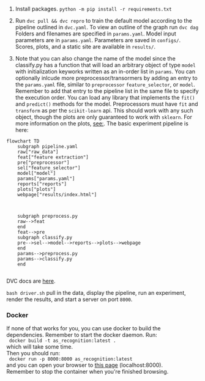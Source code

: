 1. Install packages. `python -m pip install -r requirements.txt`

2. Run `dvc pull && dvc repro` to train the default model according to the pipeline outlined in `dvc.yaml`. To view an outline of the graph run `dvc dag`
Folders and filenames are specified in `params.yaml`. Model input parameters are in `params.yaml`. Parameters are saved in `configs/`. Scores, plots, and a static site are available in `results/`.

3. Note that you can also change the name of the model since the classify.py has a function that will load an arbitrary object of type `model` with initialization keyworks written as an in-order list in `params`. You can optionally inlcude more preprocessor/transormers by adding an entry to the `params.yaml` file, similar to `preprocessor` `feature_selector`, or `model`. Remember to add that entry to the pipeline list in the same file to specify the execution order. You can load any library that implements the `fit()` and `predict()` methods for the model. Preprocessors must have `fit` and `transform` as per the `scikit-learn` api. This should work with any such object, though the plots are only guaranteed to work with `sklearn`. For more information on the plots, [see:](https://www.scikit-yb.org/en/latest/api/contrib/wrapper.html).
The basic experiment pipeline is here:

```mermaid
flowchart TD
	subgraph pipeline.yaml
	raw["raw_data"]
	feat["feature extraction"]
	pre["preprocessor"]
	sel["feature_selector"]
	model["model"]
	params["params.yaml"]
	reports["reports"]
	plots["plots"]
	webpage["results/index.html"]
	


	subgraph preprocess.py
	raw-->feat
	end
	feat-->pre
	subgraph classify.py
	pre-->sel-->model-->reports-->plots-->webpage
	end
	params-->preprocess.py
	params-->classify.py
	end
	
```
DVC docs are [here](https://dvc.org).

```bash driver.sh``` pull in the data, display the pipeline, run an experiment, render the results, and start a server on port `8000`.

### Docker 
If none of that works for you, you can use docker to build the dependencies. Remember to start the docker daemon. Run:  
``` docker build -t as_recognition:latest .```  
which will take some time.   
Then you should run:  
``` docker run -p 8000:8000 as_recognition:latest```  
and you can open your browser to [this page](localhost:8000) (localhost:8000).   
Remember to stop the container when you're finished browsing.  
